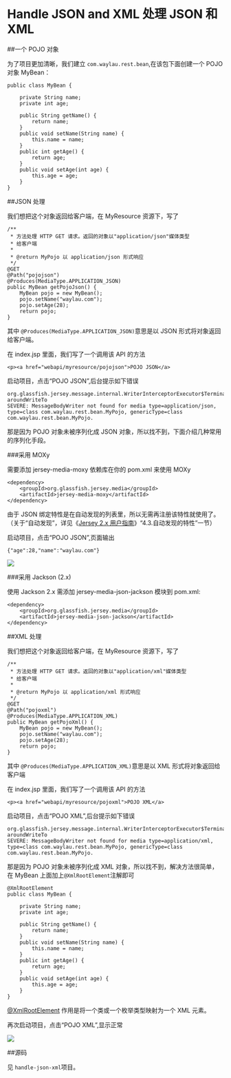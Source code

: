 Handle JSON and XML 处理 JSON 和 XML
==========

##一个 POJO 对象

为了项目更加清晰，我们建立 `com.waylau.rest.bean`,在该包下面创建一个 POJO 对象 MyBean：

	public class MyBean {
	
		private String name;
		private int age;
	 
		public String getName() {
			return name;
		}
		public void setName(String name) {
			this.name = name;
		}
		public int getAge() {
			return age;
		}
		public void setAge(int age) {
			this.age = age;
		}
	}

##JSON 处理

我们想把这个对象返回给客户端，在 MyResource 资源下，写了

    /**
     * 方法处理 HTTP GET 请求。返回的对象以"application/json"媒体类型
	 * 给客户端
     *
     * @return MyPojo 以 application/json 形式响应
     */
    @GET
    @Path("pojojson")
    @Produces(MediaType.APPLICATION_JSON)
    public MyBean getPojoJson() {
    	MyBean pojo = new MyBean();
    	pojo.setName("waylau.com");
    	pojo.setAge(28);
        return pojo;
    }

其中 `@Produces(MediaType.APPLICATION_JSON)`意思是以 JSON 形式将对象返回给客户端。

在 index.jsp 里面，我们写了一个调用该 API 的方法

    <p><a href="webapi/myresource/pojojson">POJO JSON</a>

启动项目，点击“POJO JSON”,后台提示如下错误

	org.glassfish.jersey.message.internal.WriterInterceptorExecutor$TerminalWriterInterceptor aroundWriteTo
	SEVERE: MessageBodyWriter not found for media type=application/json, type=class com.waylau.rest.bean.MyPojo, genericType=class com.waylau.rest.bean.MyPojo.

那是因为 POJO 对象未被序列化成 JSON 对象，所以找不到，下面介绍几种常用的序列化手段。

###采用 MOXy

需要添加 jersey-media-moxy 依赖库在你的 pom.xml 来使用 MOXy

	<dependency>
    	<groupId>org.glassfish.jersey.media</groupId>
    	<artifactId>jersey-media-moxy</artifactId>
	</dependency>

由于 JSON 绑定特性是在自动发现的列表里，所以无需再注册该特性就使用了。（关于“自动发现”，详见《[Jersey 2.x 用户指南](https://github.com/waylau/Jersey-2.x-User-Guide)》“4.3.自动发现的特性”一节）

启动项目，点击“POJO JSON”,页面输出

	{"age":28,"name":"waylau.com"}

![](../images/handle-json-xml-01.jpg)

###采用 Jackson (2.x)

使用 Jackson 2.x 需添加 jersey-media-json-jackson 模块到 pom.xml:

	<dependency>
		<groupId>org.glassfish.jersey.media</groupId>
		<artifactId>jersey-media-json-jackson</artifactId>
	</dependency>

##XML 处理

我们想把这个对象返回给客户端，在 MyResource 资源下，写了

    /**
     * 方法处理 HTTP GET 请求。返回的对象以"application/xml"媒体类型
	 * 给客户端
     *
     * @return MyPojo 以 application/xml 形式响应
     */
    @GET
    @Path("pojoxml")
    @Produces(MediaType.APPLICATION_XML)
    public MyBean getPojoXml() {
    	MyBean pojo = new MyBean();
    	pojo.setName("waylau.com");
    	pojo.setAge(28);
        return pojo;
    }
	    

其中 `@Produces(MediaType.APPLICATION_XML)`意思是以 XML 形式将对象返回给客户端

在 index.jsp 里面，我们写了一个调用该 API 的方法

    <p><a href="webapi/myresource/pojoxml">POJO XML</a>

启动项目，点击“POJO XML”,后台提示如下错误

	org.glassfish.jersey.message.internal.WriterInterceptorExecutor$TerminalWriterInterceptor aroundWriteTo
	SEVERE: MessageBodyWriter not found for media type=application/xml, type=class com.waylau.rest.bean.MyPojo, genericType=class com.waylau.rest.bean.MyPojo.

那是因为 POJO 对象未被序列化成 XML 对象，所以找不到，解决方法很简单，在 MyBean 上面加上`@XmlRootElement`注解即可

	@XmlRootElement
	public class MyBean {
	
		private String name;
		private int age;
	 
		public String getName() {
			return name;
		}
		public void setName(String name) {
			this.name = name;
		}
		public int getAge() {
			return age;
		}
		public void setAge(int age) {
			this.age = age;
		}
	}

[@XmlRootElement](http://jaxb.java.net/nonav/2.2.7/docs/api/javax/xml/bind/annotation/XmlRootElement.html) 作用是将一个类或一个枚举类型映射为一个 XML 元素。

再次启动项目，点击“POJO XML”,显示正常

![](../images/handle-json-xml-02.jpg)

##源码 

见 `handle-json-xml`项目。
